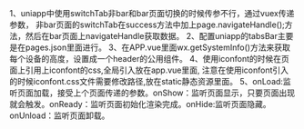 1、uniapp中使用switchTab非bar和bar页面切换的时候传参不行，通过vuex传递参数，
   非bar页面的switchTab在success方法中加上page.navigateHandle();方法，然后在bar页面上navigateHandle获取数据。
2、配置uniapp的tabsBar主要是在pages.json里面进行。
3、在APP.vue里面wx.getSystemInfo()方法来获取每个设备的高度，设置成一个header的公用组件。
4、使用iconfont的时候在页面上引用上iconfont的css,全局引入放在app.vue里面,
   注意在使用iconfont引入的时候iconfont.css文件需要修改路径,放在static静态资源里面。
5、onLoad:监听页面加载，接受上个页面传递的参数。onShow：监听页面显示，只要页面出现就会触发。onReady：监听页面初始化渲染完成。onHide:监听页面隐藏。
   onUnload：监听页面卸载。